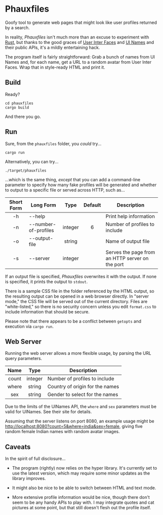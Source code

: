 Phauxfiles
==========

Goofy tool to generate web pages that might look like user profiles returned by a search.

In reality, _Phauxfiles_ isn't much more than an excuse to experiment with [Rust](http://rust-lang.org/), but thanks to the good graces of [User Inter Faces](http://uifaces.com/) and [UI Names](http://uinames.com/) and their public APIs, it's a mildly entertaining hack.

The program itself is fairly straightforward:  Grab a bunch of names from UI Names and, for each name, get a URL to a random avatar from User Inter Faces.  Wrap that in style-ready HTML and print it.

Build
-----

Ready?

    cd phauxfiles
    cargo build

And there you go.

Run
---

Sure, from the `phauxfiles` folder, you _could_ try...

    cargo run

Alternatively, you can try...

    ./target/phauxfiles

...which is the same thing, _except_ that you can add a command-line parameter to specify how many fake profiles will be generated and whether to output to a specific file or served across HTTP, such as...

|**Short Form**|**Long Form**|**Type** |**Default**|**Description**|
|:------------:| ----------- |:-------:|:---------:| ------------- |
| -h | --help                |         |           | Print help information |
| -n | --number-of-profiles  | integer | 6         | Number of profiles to include |
| -o | --output-file         | string  |           | Name of output file |
| -s | --server              | integer |           | Serves the page from an HTTP server on the port |

If an output file is specified, _Phauxfiles_ overwrites it with the output.  If none is specified, it prints the output to `stdout`.

There is a sample CSS file in the folder referenced by the HTML output, so the resulting output can be opened in a web browser directly.  In "server mode," the CSS file will be served out of the current directory.  Files are "white-listed," so there is no security concern unless you edit `format.css` to include information that should be secure.

Please note that there appears to be a conflict between `getopts` and execution via `cargo run`.

Web Server
----------

Running the web server allows a more flexible usage, by parsing the URL query parameters.

|**Name**|**Type** |**Description**|
|:------:|:-------:| ------------- |
| count  | integer | Number of profiles to include   |
| where  | string  | Country of origin for the names |
| sex    | string  | Gender to select for the names  |

Due to the limits of the UINames API, the `where` and `sex` parameters must be valid for UINames.  See their site for details.

Assuming that the server listens on port 8080, an example usage might be <http://localhost:8080?count=5&where=india&sex=female>, giving five random female Indian names with random avatar images.

Caveats
-------

In the spirit of full disclosure...

 - The program (rightly) now relies on the hyper library.  It's currently set to use the latest version, which may require some minor updates as the library improves.

 - It might also be nice to be able to switch between HTML and text mode.

 - More extensive profile information would be nice, though there don't seem to be any handy APIs to play with.  I may integrate quotes and cat pictures at some point, but that still doesn't flesh out the profile itself.

